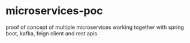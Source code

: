 # microservices-poc


proof of concept of multiple microservices working together with spring boot, kafka, feign client and rest apis
